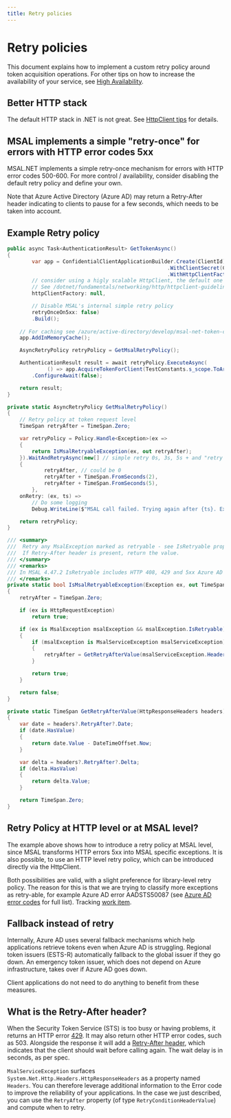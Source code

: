```yaml
---
title: Retry policies
---
```


# Retry policies

This document explains how to implement a custom retry policy around token acquisition operations. For other tips on how to increase the availability of your service, see [High Availability](https://github.com/AzureAD/microsoft-authentication-library-for-dotnet/wiki/High-availability).

## Better HTTP stack

The default HTTP stack in .NET is not great. See [HttpClient tips](https://github.com/AzureAD/microsoft-authentication-library-for-dotnet/wiki/High-availability#httpclient) for details.

## MSAL implements a simple "retry-once" for errors with HTTP error codes 5xx

MSAL.NET implements a simple retry-once mechanism for errors with HTTP error codes 500-600. For more control / availability, consider disabling the default retry policy and define your own.

Note that Azure Active Directory (Azure AD) may return a Retry-After header indicating to clients to pause for a few seconds, which needs to be taken into account. 

## Example Retry policy

```csharp
public async Task<AuthenticationResult> GetTokenAsync()
{
        var app = ConfidentialClientApplicationBuilder.Create(ClientId)
                                                    .WithClientSecret(ClientSecret)
                                                    .WithHttpClientFactory(
        // consider using a higly scalable HttpClient, the default one is not great.
        // See /dotnet/fundamentals/networking/http/httpclient-guidelines#recommended-use 
        httpClientFactory: null,

        // Disable MSAL's internal simple retry policy
        retryOnceOn5xx: false)
        .Build();
    
    // For caching see /azure/active-directory/develop/msal-net-token-cache-serialization?tabs=aspnet#in-memory-token-cache-1
    app.AddInMemoryCache(); 

    AsyncRetryPolicy retryPolicy = GetMsalRetryPolicy();

    AuthenticationResult result = await retryPolicy.ExecuteAsync(
             () => app.AcquireTokenForClient(TestConstants.s_scope.ToArray()).ExecuteAsync())
        .ConfigureAwait(false);

    return result;
}

private static AsyncRetryPolicy GetMsalRetryPolicy()
{
    // Retry policy at token request level
    TimeSpan retryAfter = TimeSpan.Zero;

    var retryPolicy = Policy.Handle<Exception>(ex =>
    {
        return IsMsalRetryableException(ex, out retryAfter);
    }).WaitAndRetryAsync(new[] // simple retry 0s, 3s, 5s + and "retry after" hint from the server
    {
            retryAfter, // could be 0 
            retryAfter + TimeSpan.FromSeconds(2),
            retryAfter + TimeSpan.FromSeconds(5),
        },
    onRetry: (ex, ts) =>
        // Do some logging
        Debug.WriteLine($"MSAL call failed. Trying again after {ts}. Exception was {ex}"));

    return retryPolicy;
}

/// <summary>
///  Retry any MsalException marked as retryable - see IsRetryable property and HttpRequestException
///  If Retry-After header is present, return the value.
/// </summary>
/// <remarks>
/// In MSAL 4.47.2 IsRetryable includes HTTP 408, 429 and 5xx Azure AD errors but may be expanded to transient Azure AD errors in the future. 
/// </remarks>
private static bool IsMsalRetryableException(Exception ex, out TimeSpan retryAfter)
{
    retryAfter = TimeSpan.Zero;

    if (ex is HttpRequestException)
        return true;

    if (ex is MsalException msalException && msalException.IsRetryable)
    {
        if (msalException is MsalServiceException msalServiceException)
        {
            retryAfter = GetRetryAfterValue(msalServiceException.Headers);
        }

        return true;
    }

    return false;
}

private static TimeSpan GetRetryAfterValue(HttpResponseHeaders headers)
{
    var date = headers?.RetryAfter?.Date;
    if (date.HasValue)
    {
        return date.Value - DateTimeOffset.Now;
    }

    var delta = headers?.RetryAfter?.Delta;
    if (delta.HasValue)
    {
        return delta.Value;
    }

    return TimeSpan.Zero;
}
```

## Retry Policy at HTTP level or at MSAL level?

The example above shows how to introduce a retry policy at MSAL level, since MSAL transforms HTTP errors 5xx into MSAL specific exceptions.
It is also possible, to use an HTTP level retry policy, which can be introduced directly via the HttpClient.

Both possibilities are valid, with a slight preference for library-level retry policy. The reason for this is that we are trying to classify more exceptions as retry-able, for example Azure AD error AADSTS50087 (see [Azure AD error codes](/azure/active-directory/develop/reference-aadsts-error-codes#aadsts-error-codes) for full list). Tracking [work item](https://github.com/AzureAD/microsoft-authentication-library-for-dotnet/issues/3649).

## Fallback instead of retry

Internally, Azure AD uses several fallback mechanisms which help applications retrieve tokens even when Azure AD is struggling. Regional token issuers (ESTS-R) automatically fallback to the global issuer if they go down. An emergency token issuer, which does not depend on Azure infrastructure, takes over if Azure AD goes down. 

Client applications do not need to do anything to benefit from these measures.

## What is the Retry-After header?

When the Security Token Service (STS) is too busy or having problems, it returns an HTTP error [429](https://developer.mozilla.org/docs/Web/HTTP/Status/429). It may also return other HTTP error codes, such as 503. Alongside the response it will add a [Retry-After header](https://developer.mozilla.org/docs/Web/HTTP/Headers/Retry-After), which indicates that the client should wait before calling again. The wait delay is in seconds, as per spec.

`MsalServiceException` surfaces `System.Net.Http.Headers.HttpResponseHeaders` as a property named `Headers`. You can therefore leverage additional information to the Error code to improve the reliability of your applications. In the case we just described, you can use the `RetryAfter` property (of type `RetryConditionHeaderValue`) and compute when to retry.
